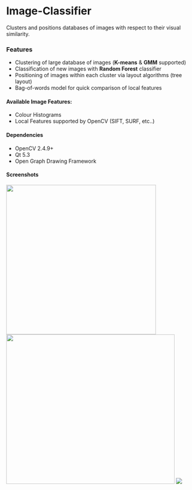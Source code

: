 # Image-Classifier
Clusters and positions databases of images with respect to their visual similarity.

### Features
* Clustering of large database of images (**K-means** & **GMM** supported)
* Classification of new images with **Random Forest** classifier
* Positioning of images within each cluster via layout algorithms (tree layout)
* Bag-of-words model for quick comparison of local features

#### Available Image Features:
* Colour Histograms
* Local Features supported by OpenCV (SIFT, SURF, etc..)

#### Dependencies
* OpenCV 2.4.9+
* Qt 5.3
* Open Graph Drawing Framework

#### Screenshots
<img src="http://puu.sh/hy2SD/ae824edde5.jpg" width="400" height="400"> 
<img src="http://puu.sh/hxKWM/f2b26b1ead.jpg" width="450" height="400"> 
<img src="http://puu.sh/hyW0V/f15b237309.jpg">
